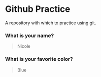 # Github Practice

A repository with which to practice using git.

### What is your name?

> Nicole


### What is your favorite color?

> Blue